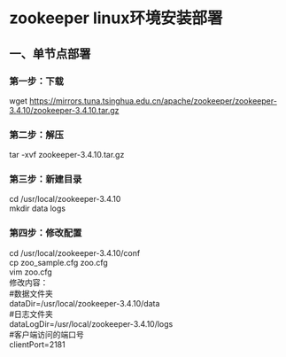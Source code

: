 # zookeeper linux环境安装部署
## 一、单节点部署
### 第一步：下载
wget https://mirrors.tuna.tsinghua.edu.cn/apache/zookeeper/zookeeper-3.4.10/zookeeper-3.4.10.tar.gz
### 第二步：解压
tar -xvf zookeeper-3.4.10.tar.gz
### 第三步：新建目录
cd /usr/local/zookeeper-3.4.10  
mkdir data logs
### 第四步：修改配置
cd /usr/local/zookeeper-3.4.10/conf  
cp zoo_sample.cfg zoo.cfg  
vim zoo.cfg  
修改内容：  
#数据文件夹  
dataDir=/usr/local/zookeeper-3.4.10/data  
#日志文件夹  
dataLogDir=/usr/local/zookeeper-3.4.10/logs  
#客户端访问的端口号  
clientPort=2181  

